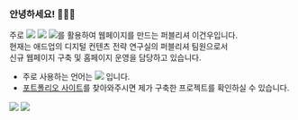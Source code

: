 ### 안녕하세요! 👋👋👋
주로 <img src="https://img.shields.io/badge/html5-E34F26?style=flat-square&logo=html5&logoColor=white"/> <img src="https://img.shields.io/badge/css3-1572B6?style=flat-square&logo=css3&logoColor=white"/> <img src="https://img.shields.io/badge/javascript-F7DF1E?style=flat-square&logo=javascript&logoColor=white"/>를 활용하여 웹페이지를 만드는 퍼블리셔 이건우입니다.  
현재는 애드업의 디지털 컨텐츠 전략 연구실의 퍼블리셔 팀원으로서  
신규 웹페이지 구축 및 홈페이지 운영을 담당하고 있습니다.

- 주로 사용하는 언어는 <img src="https://img.shields.io/badge/jquery-0769AD?style=flat-square&logo=jquery&logoColor=#fff"/> 입니다.
- <a href="https://keonwoolee.netlify.app/html/">포트폴리오 사이트</a>를 찾아와주시면 제가 구축한 프로젝트를 확인하실 수 있습니다.

<!-- <img align="center" src="https://github-readme-stats.vercel.app/api?username=kkeonwoo&repo=github-readme-stats&theme=transparent&hide=stars,contribs&count_private=true" /> -->
<!--<div align="center"><img align="center" src="https://github-readme-stats.vercel.app/api/top-langs/?username=kkeonwoo&theme=transparent&langs_count=6&layout=compact" /></div>
<div align="center"><img align="center" src="https://hits.seeyoufarm.com/api/count/incr/badge.svg?url=https%3A%2F%2Fgithub.com%2Fkkeonwoo&count_bg=%2379C83D&title_bg=%23555555&icon=&icon_color=%23E7E7E7&title=hits&edge_flat=false" /></div>-->
<img align="center" src="https://github-readme-stats.vercel.app/api/top-langs/?username=kkeonwoo&theme=transparent&langs_count=6&layout=compact" />
<img align="center" src="https://hits.seeyoufarm.com/api/count/incr/badge.svg?url=https%3A%2F%2Fgithub.com%2Fkkeonwoo&count_bg=%2379C83D&title_bg=%23555555&icon=&icon_color=%23E7E7E7&title=hits&edge_flat=false" />
<!--
**kkeonwoo/kkeonwoo** is a ✨ _special_ ✨ repository because its `README.md` (this file) appears on your GitHub profile.

Here are some ideas to get you started:

- 🔭 I’m currently working on ...
- 🌱 I’m currently learning ...
- 👯 I’m looking to collaborate on ...
- 🤔 I’m looking for help with ...
- 💬 Ask me about ...
- 📫 How to reach me: ...
- 😄 Pronouns: ...
- ⚡ Fun fact: ...
-->
